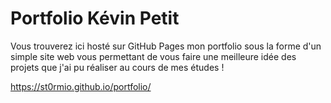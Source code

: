# Portfolio Kévin Petit

Vous trouverez ici hosté sur GitHub Pages mon portfolio sous la forme d'un simple site web vous permettant de vous faire une meilleure idée des projets que j'ai pu réaliser au cours de mes études !

https://st0rmio.github.io/portfolio/
